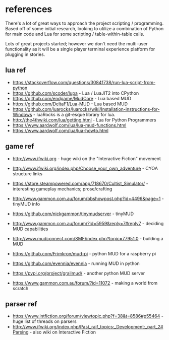 # references

There's a lot of great ways to approach the project scripting / programming. Based off of some initial research, looking to utilize a combination of Python for main code and Lua for some scripting / table-within-table calls.

Lots of great projects started; however we don't need the multi-user functionality as it will be a single player terminal experience platform for plugging in stories.

## lua ref

- https://stackoverflow.com/questions/30841738/run-lua-script-from-python
- https://github.com/scoder/lupa - Lua / LuaJIT2 into CPython
- https://github.com/endgame/MudCore - Lua based MUD
- https://github.com/DeltaF1/Lua-MUD - Lua based MUD
- https://github.com/luarocks/luarocks/wiki/Installation-instructions-for-Windows - luaRocks is a git-esque library for lua.
- http://the4thwiki.com/lua/getting.html - Lua for Python Programmers
- https://www.aardwolf.com/lua/lua-mud-functions.html
- https://www.aardwolf.com/lua/lua-howto.html

## game ref

- http://www.ifwiki.org - huge wiki on the "Interactive Fiction" movement
- http://www.ifwiki.org/index.php/Choose_your_own_adventure - CYOA structure links

- https://store.steampowered.com/app/718670/Cultist_Simulator/ - interesting gameplay mechanics; prose/crafting

- http://www.gammon.com.au/forum/bbshowpost.php?id=4496&page=1 - tinyMUD info
- https://github.com/nickgammon/tinymudserver - tinyMUD
- http://www.gammon.com.au/forum/?id=5959&reply=7#reply7 - deciding MUD capabilities
- http://www.mudconnect.com/SMF/index.php?topic=77951.0 - building a MUD
- https://github.com/Frimkron/mud-pi - python MUD for a raspberry pi
- https://github.com/evennia/evennia - running MUD in python
- https://pypi.org/project/grailmud/ - another python MUD server
- https://www.gammon.com.au/forum/?id=11072 - making a world from scratch

## parser ref

- https://www.intfiction.org/forum/viewtopic.php?f=38&t=8586#p55464 - huge list of threads on parsers
- http://www.ifwiki.org/index.php/Past_raif_topics:_Development:_part_2#Parsing - also wiki on Interactive Fiction

